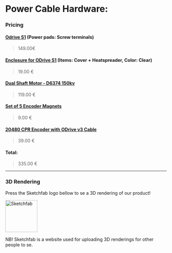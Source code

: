 # Power Cable Hardware:

### Pricing 
#### [Odrive S1](https://eu.odriverobotics.com/shop/odrive-s1) (Power pads: Screw terminals)
> 149.00€


#### [Enclosure for ODrive S1](https://eu.odriverobotics.com/shop/enclosure-for-odrive-s1) (Items: Cover + Heatspreader, Color: Clear)
> 19.00 €

#### [Dual Shaft Motor - D6374 150kv](https://eu.odriverobotics.com/shop/odrive-custom-motor-d6374-150kv)
> 119.00 €

#### [Set of 5 Encoder Magnets](https://eu.odriverobotics.com/shop/set-of-5-encoder-magnets)
> 9.00 €

#### [20480 CPR Encoder with ODrive v3 Cable](https://odriverobotics.com/shop/20480-cpr-encoder-with-odrive-cable)
> 39.00 €

#### Total:
> 335.00 €

___ 

### 3D Rendering
Press the Sketchfab logo bellow to se a 3D rendering of our product!

<a href = "https://sketchfab.com/3d-models/projekt3d-6b6fb44155ed42e9aa5e08ebe1b3ae99">
  <img src="https://github.com/HugoPersson01/Project-Course-2-KTH-Digital-Training-Equipment/blob/main/pictures/sketchfab.png" alt="Sketchfab" width="100" height = "100">
</a>

NB! Sketchfab is a website used for uploading 3D renderings for other people to se.
